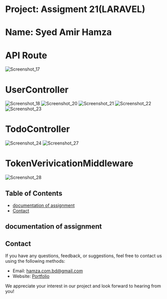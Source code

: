 # Project: Assigment 21(LARAVEL)

# Name: Syed Amir Hamza

# API Route
![Screenshot_17](https://github.com/AmirHam-Za/laravel-assignment-21/assets/125890933/2f055427-d46e-4b25-8fb3-6c5ae722ef94)


# UserController
![Screenshot_18](https://github.com/AmirHam-Za/laravel-assignment-21/assets/125890933/224fd808-653f-4b1c-8051-54660b4b72ab)
![Screenshot_20](https://github.com/AmirHam-Za/laravel-assignment-21/assets/125890933/6abc7ce6-b9b0-4c62-be09-0fd03cf7c62a)
![Screenshot_21](https://github.com/AmirHam-Za/laravel-assignment-21/assets/125890933/f5afedb6-e7ad-4ac7-9087-865630f3cd3d)
![Screenshot_22](https://github.com/AmirHam-Za/laravel-assignment-21/assets/125890933/9782eecf-33bb-4613-8dd0-c3142f31ebc9)
![Screenshot_23](https://github.com/AmirHam-Za/laravel-assignment-21/assets/125890933/88a04c89-5304-4f19-88e8-96b53077e184)


# TodoController
![Screenshot_24](https://github.com/AmirHam-Za/laravel-assignment-21/assets/125890933/f1d55fe8-e291-4ec3-9bcb-0f528bb22eae)
![Screenshot_27](https://github.com/AmirHam-Za/laravel-assignment-21/assets/125890933/5dcdd701-c979-4066-a6dd-0f5438b5d710)

# TokenVerivicationMiddleware
![Screenshot_28](https://github.com/AmirHam-Za/laravel-assignment-21/assets/125890933/bc050da9-537b-4846-a21d-f34f7b59f177)

## Table of Contents

- [documentation of assignment](#documentation-of-assignment)
- [Contact](#contact)


## documentation of assignment




## Contact

If you have any questions, feedback, or suggestions, feel free to contact us using the following methods:

- Email: hamza.com.bd@gmail.com
- Website: [Portfolio](https://hamjabd.com)

We appreciate your interest in our project and look forward to hearing from you!
